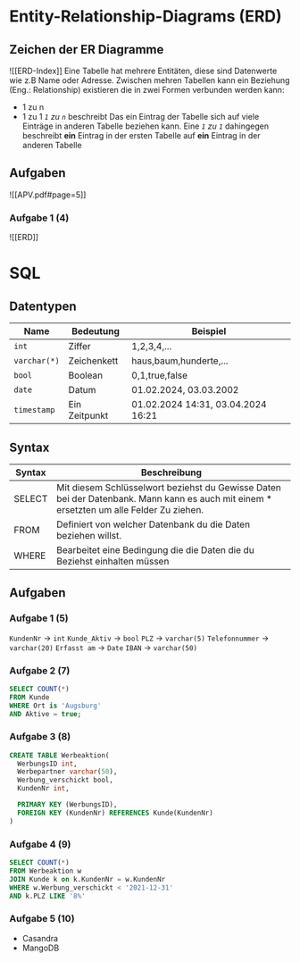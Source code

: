 # Entity-Relationship-Diagrams (ERD)
## Zeichen der ER Diagramme

![[ERD-Index]]
Eine Tabelle hat mehrere Entitäten, diese sind Datenwerte wie z.B Name oder Adresse.
Zwischen mehren Tabellen kann ein Beziehung (Eng.: Relationship) existieren die in zwei Formen verbunden werden kann:
- 1 zu n 
- 1 zu 1
*`1` zu `n`*  beschreibt Das ein Eintrag der Tabelle sich auf viele Einträge in anderen Tabelle beziehen kann.
Eine *`1` zu `1`* dahingegen beschreibt **ein** Eintrag in der ersten Tabelle auf **ein** Eintrag in der anderen Tabelle
## Aufgaben


![[APV.pdf#page=5]]
### Aufgabe 1 (4)
![[ERD]]

# SQL
## Datentypen
| Name         | Bedeutung     | Beispiel                           |
| ------------ | ------------- | ---------------------------------- |
| `int`        | Ziffer        | 1,2,3,4,...                        |
| `varchar(*)` | Zeichenkett   | haus,baum,hunderte,...             |
| `bool`       | Boolean       | 0,1,true,false                     |
| `date`       | Datum         | 01.02.2024, 03.03.2002             |
| `timestamp`  | Ein Zeitpunkt | 01.02.2024 14:31, 03.04.2024 16:21 |

## Syntax
| Syntax | Beschreibung                                                                                                                            |
| ------ | --------------------------------------------------------------------------------------------------------------------------------------- |
| SELECT | Mit diesem Schlüsselwort beziehst du Gewisse Daten bei der Datenbank. Mann kann es auch mit einem * ersetzten um alle Felder Zu ziehen. |
| FROM   | Definiert von welcher Datenbank du die Daten beziehen willst.                                                                           |
| WHERE  | Bearbeitet eine Bedingung die die Daten die du Beziehst einhalten müssen                                                                |


## Aufgaben

### Aufgabe 1 (5)
`KundenNr` -> `int`
`Kunde_Aktiv` -> `bool`
`PLZ` -> `varchar(5)`
`Telefonnummer` -> `varchar(20)`
`Erfasst am` -> `Date`
`IBAN` -> `varchar(50)`

### Aufgabe 2 (7)
```sql
SELECT COUNT(*)
FROM Kunde
WHERE Ort is 'Augsburg' 
AND Aktive = true;
```
### Aufgabe 3 (8)
```sql
CREATE TABLE Werbeaktion(
  WerbungsID int,
  Werbepartner varchar(50),
  Werbung_verschickt bool,
  KundenNr int,

  PRIMARY KEY (WerbungsID),
  FOREIGN KEY (KundenNr) REFERENCES Kunde(KundenNr)
)
```

### Aufgabe 4 (9)
```sql
SELECT COUNT(*)
FROM Werbeaktion w
JOIN Kunde k on k.KundenNr = w.KundenNr
WHERE w.Werbung_verschickt < '2021-12-31'
AND k.PLZ LIKE '8%' 
```

### Aufgabe 5 (10)
- Casandra
- MangoDB
